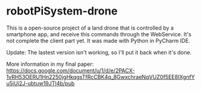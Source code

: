 # robotPiSystem-drone

This is a open-source project of a land drone that is controlled by a smartphone app, and receive this commands through the WebService. 
It's not complete the client part yet. 
It was made with Python in PyCharm IDE.

Update: The lastest version isn't working, so I'll put it back when it's done.

More information in my final paper: https://docs.google.com/document/u/1/d/e/2PACX-1vRH53OERU1Hn2250jgHkqgsTfRcCBK4q_8GwxchraeNqVUZ0f5EE8IXgnfYu5iUi2J-ubtuw19JTl4b/pub

